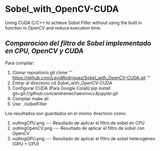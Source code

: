 # Sobel_with_OpenCV-CUDA
Using CUDA C/C++ to achieve Sobel Filter without using the built in function in OpenCV and reduce execution time.
## *Comparacion del filtro de Sobel implementado en CPU, OpenCV y CUDA*

Para compilar:
 1. Clonar repositorio
  git clone ''' https://github.com/LevidRodriguez/Sobel_with_OpenCV-CUDA.git '''
 2. Entrar al directorio
  cd Sobel_with_OpenCV-CUDA
 3. Configurar CUDA (Para Google Colab)
  pip install git+git://github.com/andreinechaev/nvcc4jupyter.git
 4. Compilar
  make all
 5. Use: ./sobelFilter <image>
 
 Los resultados son guardados en el mismo directorio como:
 
1. outImgCPU.png --- Resultado de aplicar el filtro de sobel en CPU
2. outImgOpenCV.png --- Resultado de aplicar el filtro de sobel con OpenCV
3. outImgGPU.png --- Resultado de aplicar el filtro de sobel heterogéneo (GPU + CPU)
 
 
  
